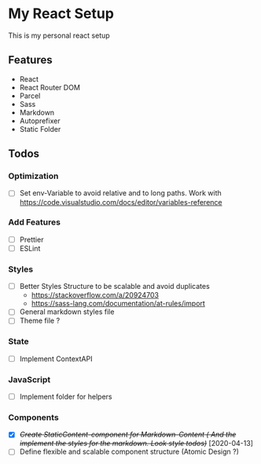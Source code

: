 # My React Setup

This is my personal react setup

## Features

- React
- React Router DOM
- Parcel
- Sass
- Markdown
- Autoprefixer
- Static Folder

## Todos

### Optimization

- [ ] Set env-Variable to avoid relative  and to long paths. Work with https://code.visualstudio.com/docs/editor/variables-reference

### Add Features

- [ ] Prettier
- [ ] ESLint

### Styles

- [ ] Better Styles Structure to be scalable and avoid duplicates
  - https://stackoverflow.com/a/20924703
  - https://sass-lang.com/documentation/at-rules/import
- [ ] General markdown styles file
- [ ] Theme file ?

### State

- [ ] Implement ContextAPI

### JavaScript

- [ ] Implement folder for helpers

### Components

- [x] ~~_Create StaticContent-component for Markdown-Content ( And the implement the styles for the markdown. Look style todos)_~~ [2020-04-13]
- [ ] Define flexible and scalable component structure (Atomic Design ?)
